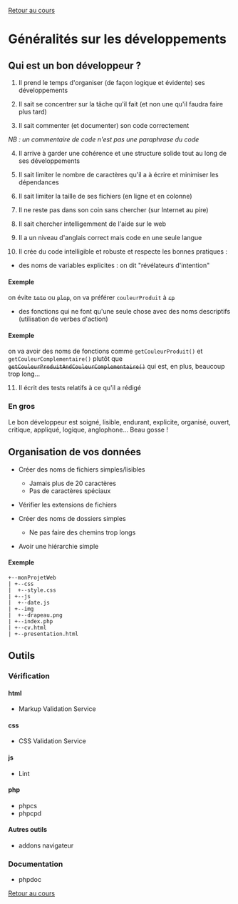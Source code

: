 [Retour au cours](../cours.md)

# Généralités sur les développements

## Qui est un bon développeur ?

1. Il prend le temps d'organiser (de façon logique et évidente) ses développements

2. Il sait se concentrer sur la tâche qu'il fait (et non une qu'il faudra faire plus tard)

3. Il sait commenter (et documenter) son code correctement

_NB : un commentaire de code n'est pas une paraphrase du code_

4. Il arrive à garder une cohérence et une structure solide tout au long de ses développements

5. Il sait limiter le nombre de caractères qu'il a à écrire et minimiser les dépendances

6. Il sait limiter la taille de ses fichiers (en ligne et en colonne)

7. Il ne reste pas dans son coin sans chercher (sur Internet au pire)

8. Il sait chercher intelligemment de l'aide sur le web

9. Il a un niveau d'anglais correct mais code en une seule langue

10. Il crée du code intelligible et robuste et respecte les bonnes pratiques :

- des noms de variables explicites : on dit "révélateurs d'intention"

#### Exemple

on évite ~~`toto`~~ ou ~~`plop`~~, on va préférer `couleurProduit` à ~~`cp`~~

- des fonctions qui ne font qu'une seule chose avec des noms descriptifs (utilisation de verbes d'action)

#### Exemple

on va avoir des noms de fonctions comme `getCouleurProduit()` et `getCouleurComplementaire()` plutôt que ~~`getCouleurProduitAndCouleurComplementaire()`~~ qui est, en plus, beaucoup trop long...

11. Il écrit des tests relatifs à ce qu'il a rédigé

### En gros

Le bon développeur est soigné, lisible, endurant, explicite, organisé, ouvert, critique, appliqué, logique, anglophone...
Beau gosse !

## Organisation de vos données

- Créer des noms de fichiers simples/lisibles
	* Jamais plus de 20 caractères
	* Pas de caractères spéciaux

- Vérifier les extensions de fichiers

- Créer des noms de dossiers simples
	* Ne pas faire des chemins trop longs

- Avoir une hiérarchie simple

#### Exemple

```
+--monProjetWeb
| +--css
|  +--style.css
| +--js
|  +--date.js
| +--img
|  +--drapeau.png
| +--index.php
| +--cv.html
| +--presentation.html
```

## Outils

### Vérification

#### html

* Markup Validation Service

#### css

* CSS Validation Service

#### js

* Lint

#### php

* phpcs
* phpcpd

#### Autres outils

* addons navigateur

### Documentation

* phpdoc

[Retour au cours](../cours.md)
